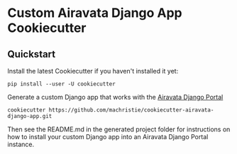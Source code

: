 # Custom Airavata Django App Cookiecutter

## Quickstart

Install the latest Cookiecutter if you haven't installed it yet:

    pip install --user -U cookiecutter

Generate a custom Django app that works with the
[Airavata Django Portal](https://github.com/apache/airavata-django-portal)

    cookiecutter https://github.com/machristie/cookiecutter-airavata-django-app.git

Then see the README.md in the generated project folder for instructions on how
to install your custom Django app into an Airavata Django Portal instance.
